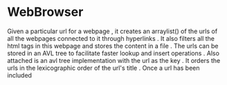 # WebBrowser
Given a particular url for a webpage , it creates an arraylist() of the urls of all the webpages connected to it 
through hyperlinks . 
It also filters all the html tags in this webpage and stores the content in a file . 
The urls can be stored in an AVL tree to facilitate faster lookup and insert operations . 
Also attached is an avl tree implementation with the url as the key . It orders the urls in the lexicographic order
of the url's title . 
Once a url has been included 
